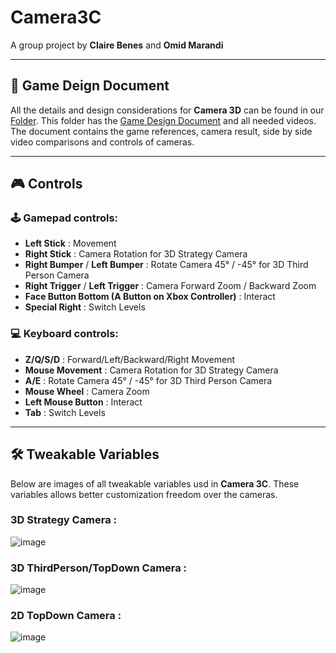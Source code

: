 # Camera3C

A group project by **Claire Benes** and **Omid Marandi**

---

## :bookmark_tabs: Game Deign Document
All the details and design considerations for **Camera 3D** can be found in our [Folder](https://drive.google.com/drive/folders/1pkG4Wm0RkS6aRMhSW7dyvtfUOiiRS2J9).
This folder has the [Game Design Document](https://docs.google.com/document/d/1VEe3RTZxg4aAnKB3jdCUK_ackIjNR_NcwKgda1iX8uk/edit?usp=sharing) and all needed videos.
The document contains the game references, camera result, side by side video comparisons and controls of cameras.

---

## :video_game: Controls

### :joystick: Gamepad controls:
- **Left Stick** : Movement
- **Right Stick** : Camera Rotation for 3D Strategy Camera
- **Right Bumper** / **Left Bumper** : Rotate Camera 45° / -45° for 3D Third Person Camera
- **Right Trigger** / **Left Trigger** : Camera Forward Zoom / Backward Zoom
- **Face Button Bottom (A Button on Xbox Controller)** : Interact
- **Special Right** : Switch Levels

### :computer: Keyboard controls:
- **Z/Q/S/D** : Forward/Left/Backward/Right Movement
- **Mouse Movement** : Camera Rotation for 3D Strategy Camera
- **A/E** : Rotate Camera 45° / -45° for 3D Third Person Camera
- **Mouse Wheel** : Camera Zoom
- **Left Mouse Button** : Interact
- **Tab** : Switch Levels

---

## :hammer_and_wrench: Tweakable Variables
Below are images of all tweakable variables usd in **Camera 3C**.
These variables allows better customization freedom over the cameras.

### 3D Strategy Camera :
![image](https://github.com/user-attachments/assets/70c46710-9d81-4b5a-b78a-34613c44059d)


### 3D ThirdPerson/TopDown Camera :
![image](https://github.com/user-attachments/assets/d99147bd-6d77-47ab-b9d2-bd93f6ffa017)


### 2D TopDown Camera :
![image](https://github.com/user-attachments/assets/cae5772d-acf8-412a-8a67-93cf6846e7a4)



